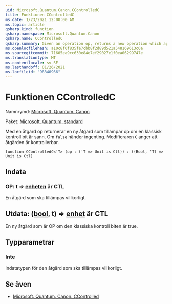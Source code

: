 ```yaml
---
uid: Microsoft.Quantum.Canon.CControlledC
title: Funktionen CControlledC
ms.date: 1/23/2021 12:00:00 AM
ms.topic: article
qsharp.kind: function
qsharp.namespace: Microsoft.Quantum.Canon
qsharp.name: CControlledC
qsharp.summary: Given an operation op, returns a new operation which applies the op if a classical control bit is true. If `false`, nothing happens. The modifier `C` indicates that the operation is controllable.
ms.openlocfilehash: a10c8f0f835fe7cbb8f2d89d521a548169613c0a
ms.sourcegitcommit: 71605ea9cc630e84e7ef29027e1f0ea06299747e
ms.translationtype: MT
ms.contentlocale: sv-SE
ms.lasthandoff: 01/26/2021
ms.locfileid: "98840966"
---
```

# <a name="ccontrolledc-function"></a>Funktionen CControlledC

Namnrymd: [Microsoft. Quantum. Canon](xref:Microsoft.Quantum.Canon)

Paket: [Microsoft. Quantum. standard](https://nuget.org/packages/Microsoft.Quantum.Standard)


Med en åtgärd op returnerar en ny åtgärd som tillämpar op om en klassisk kontroll bit är sann. Om `false` händer ingenting.
Modifieraren `C` anger att åtgärden är kontrollerbar.

```qsharp
function CControlledC<'T> (op : ('T => Unit is Ctl)) : ((Bool, 'T) => Unit is Ctl)
```


## <a name="input"></a>Indata

### <a name="op--t--unit--is-ctl"></a>OP: t => [enheten](xref:microsoft.quantum.lang-ref.unit)  är CTL

En åtgärd som ska tillämpas villkorligt.



## <a name="output--boolt--unit--is-ctl"></a>Utdata: ([bool](xref:microsoft.quantum.lang-ref.bool), t) => [enhet](xref:microsoft.quantum.lang-ref.unit)  är CTL

En ny åtgärd som är OP om den klassiska kontroll biten är true.

## <a name="type-parameters"></a>Typparametrar

### <a name="t"></a>Inte

Indatatypen för den åtgärd som ska tillämpas villkorligt.

## <a name="see-also"></a>Se även

- [Microsoft. Quantum. Canon. CControlled](xref:Microsoft.Quantum.Canon.CControlled)